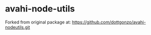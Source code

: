 # avahi-node-utils

Forked from original package at: https://github.com/dottgonzo/avahi-nodeutils.git